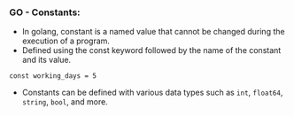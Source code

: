 ### GO - Constants:

- In golang, constant is a named value that cannot be changed during the execution of a program.
- Defined using the const keyword followed by the name of the constant and its value.

``` const working_days = 5 ```

- Constants can be defined with various data types such as ```int```, ```float64```, ```string```, ```bool```, and more.

